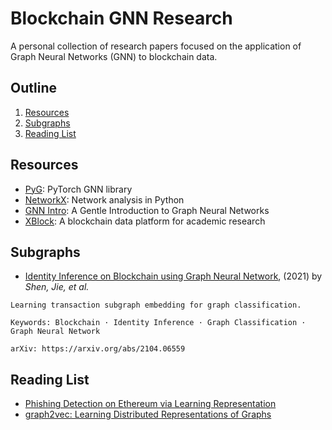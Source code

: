 # Blockchain GNN Research

A personal collection of research papers focused on the application of Graph Neural Networks (GNN) to blockchain data.

## Outline
1. [Resources](#resources)
2. [Subgraphs](#subgraphs)
3. [Reading List](#reading-list)

## Resources <a name="resources"></a>
* [PyG](https://github.com/pyg-team/pytorch_geometric): PyTorch GNN library
* [NetworkX](https://networkx.org/documentation/stable/reference/introduction.html): Network analysis in Python
* [GNN Intro](https://distill.pub/2021/gnn-intro/): A Gentle Introduction to Graph Neural Networks
* [XBlock](http://xblock.pro/#/): A blockchain data platform for academic research

## Subgraphs <a name="subgraphs"></a>
* [Identity Inference on Blockchain using Graph Neural Network](https://github.com/christam96/blockchain-gnn-research/blob/4cc7fa3b1e140a4c9942c8112a880938964010be/Identity%20Inference%20on%20Blockchain%20using%20Graph%20Neural%20Network%20-%20April%202021.pdf), (2021) by *Shen, Jie, et al.*
```
Learning transaction subgraph embedding for graph classification.

Keywords: Blockchain · Identity Inference · Graph Classification · Graph Neural Network

arXiv: https://arxiv.org/abs/2104.06559
```

## Reading List <a name="reading-list"></a>
* [Phishing Detection on Ethereum via Learning Representation](https://link.springer.com/chapter/10.1007/978-981-15-9213-3_14)
* [graph2vec: Learning Distributed Representations of Graphs](https://arxiv.org/abs/1707.05005)
